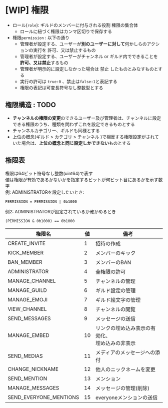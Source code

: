 # [WIP] 権限

- ロール(`role`): ギルドのメンバーに付与される役割 権限の集合体
    - ロールに紐づく権限はカンマ区切りで保存する
- 権限`permission` : 以下の通り
    - 管理者が設定する、ユーザーが**別のユーザーに対して**何かしらのアクションの実行を 許可、又は禁止するもの
    - 管理者が設定する、ユーザーがチャンネル or ギルド内でできることを **許可、又は禁止**するもの
    - 管理者が明示的に設定しなかった場合は 禁止 したものとみなすものとする
    - 実行の許可は `true:0` 、禁止は`false:1`と表記する
    - 権限の表記は可変長符号なし整数型とする

## 権限構造 : TODO

- **チャンネルの権限の変更**のできるユーザー及び管理者は、チャンネルに設定できる権限のうち、種類を問わずこれを設定できるものとする
- チャンネルカテゴリー、ギルドも同様とする
- 上位の概念(ギルド > カテゴリ > チャンネル )で相反する権限設定がされていた場合は、**上位の概念と同じ設定しかできない**ものとする

## 権限表
権限は64ビット符号なし整数(uint64)で表す  
値は権限が有効であるかないかを指定するビットが何ビット目にあるかを示す数字  
例: ADMINISTRATORを設定したいとき:
```
PERMISSION = PERMISSION | 0b1000
```
例2: ADMINISTRATORが設定されているか確かめるとき
```
(PERMISSION & 0b1000) == 0b1000
```

| 権限名                    | 値   | 備考                           |
|------------------------|-----|------------------------------|
| CREATE_INVITE          | 1   | 招待の作成                        |
| KICK_MEMBER            | 2   | メンバーのキック                     |
| BAN_MEMBER             | 3   | メンバーのBAN                     |
| ADMINISTRATOR          | 4   | 全権限の許可                       |
| MANAGE_CHANNEL         | 5   | チャンネルの管理                     |
| MANAGE_GUILD           | 6   | ギルド設定の管理                     |
| MANAGE_EMOJI           | 7   | ギルド絵文字の管理                    |
| VIEW_CHANNEL           | 8   | チャンネルの閲覧                     |
| SEND_MESSAGES          | 9   | メッセージの送信                     |
| MANAGE_EMBED           | 10  | リンクの埋め込み表示の有効化、<br> 埋め込みの非表示 |
| SEND_MEDIAS            | 11  | メディアのメッセージへの添付               |
| CHANGE_NICKNAME        | 12  | 他人のニックネームを変更                 |
| SEND_MENTION           | 13  | メンション                        |
| MANAGE_MESSAGES        | 14  | メッセージの管理(削除)                 |
| SEND_EVERYONE_MENTIONS | 15  | everyoneメンションの送信             |





